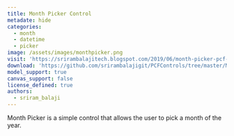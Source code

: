 ```yaml
---
title: Month Picker Control
metadate: hide
categories:
  - month
  - datetime
  - picker
image: /assets/images/monthpicker.png
visit: 'https://srirambalajitech.blogspot.com/2019/06/month-picker-pcf-control.html'
download: 'https://github.com/srirambalajigit/PCFControls/tree/master/MonthPicker'
model_support: true
canvas_support: false
license_defined: true
authors:
  - sriram_balaji
---
```


Month Picker is a simple control that allows the user to pick a month of the year.
